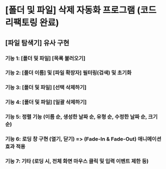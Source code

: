 # [폴더 및 파일] 삭제 자동화 프로그램 (코드 리팩토링 완료)

## [파일 탐색기] 유사 구현

### 기능 1: [폴더 및 파일] [목록 불러오기]
### 기능 2: [폴더 이름] 및 [파일 확장자] 필터링(검색) 및 초기화
### 기능 3: [폴더 및 파일] [선택 삭제하기]
### 기능 4: [폴더 및 파일] [일괄 삭제하기]
### 기능 5: 정렬 기능 (이름 순, 생성한 날짜 순, 유형 순, 수정한 날짜 순, 크기 순)
### 기능 6: 로딩 창 구현 (열기, 닫기) => (Fade-In & Fade-Out) 애니메이션 효과 적용
### 기능 7: 기타 (로딩 시, 전체 화면 마우스 클릭 및 입력 이벤트 제한 등)
